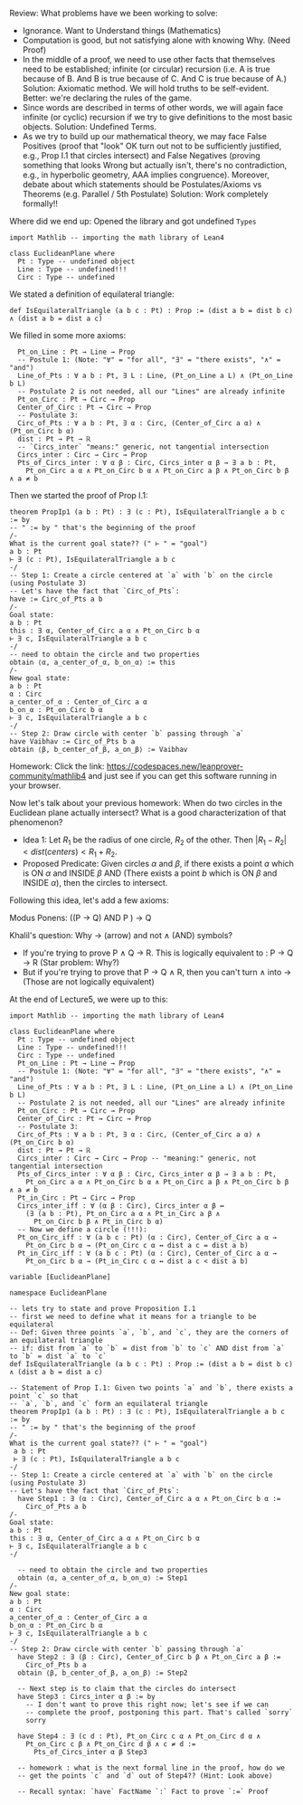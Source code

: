 
Review: What problems have we been working to solve:
- Ignorance. Want to Understand things (Mathematics)
- Computation is good, but not satisfying alone with knowing Why. (Need Proof)
- In the middle of a proof, we need to use other facts that themselves need to be established; infinite (or circular) recursion (i.e. A is true because of B. And B is true because of C. And C is true because of A.) Solution: Axiomatic method. We will hold truths to be self-evident. Better: we're declaring the rules of the game.
- Since words are described in terms of other words, we will again face infinite (or cyclic) recursion if we try to give definitions to the most basic objects. Solution: Undefined Terms.
- As we try to build up our mathematical theory, we may face False Positives (proof that "look" OK turn out not to be sufficiently justified, e.g., Prop I.1 that circles intersect) and False Negatives (proving something that looks Wrong but actually isn't, there's no contradiction, e.g., in hyperbolic geometry, AAA implies congruence). Moreover, debate about which statements should be Postulates/Axioms vs Theorems (e.g. Parallel / 5th Postulate) Solution: Work completely formally!!

Where did we end up:
Opened the library and got undefined `Types`
```
import Mathlib -- importing the math library of Lean4  

class EuclideanPlane where
  Pt : Type -- undefined object
  Line : Type -- undefined!!!
  Circ : Type -- undefined
```
We stated a definition of equilateral triangle:
```
def IsEquilateralTriangle (a b c : Pt) : Prop := (dist a b = dist b c) ∧ (dist a b = dist a c)
```

We filled in some more axioms:
```
  Pt_on_Line : Pt → Line → Prop
  -- Postule 1: (Note: "∀" = "for all", "∃" = "there exists", "∧" = "and")
  Line_of_Pts : ∀ a b : Pt, ∃ L : Line, (Pt_on_Line a L) ∧ (Pt_on_Line b L)
  -- Postulate 2 is not needed, all our "Lines" are already infinite
  Pt_on_Circ : Pt → Circ → Prop
  Center_of_Circ : Pt → Circ → Prop
  -- Postulate 3:
  Circ_of_Pts : ∀ a b : Pt, ∃ α : Circ, (Center_of_Circ a α) ∧ (Pt_on_Circ b α)
  dist : Pt → Pt → ℝ
  -- `Circs_inter` "means:" generic, not tangential intersection
  Circs_inter : Circ → Circ → Prop 
  Pts_of_Circs_inter : ∀ α β : Circ, Circs_inter α β → ∃ a b : Pt,
	Pt_on_Circ a α ∧ Pt_on_Circ b α ∧ Pt_on_Circ a β ∧ Pt_on_Circ b β ∧ a ≠ b
```

Then we started the proof of Prop I.1:
```
theorem PropIp1 (a b : Pt) : ∃ (c : Pt), IsEquilateralTriangle a b c := by
-- " := by " that's the beginning of the proof
/-
What is the current goal state?? (" ⊢ " = "goal")
a b : Pt
⊢ ∃ (c : Pt), IsEquilateralTriangle a b c
-/
-- Step 1: Create a circle centered at `a` with `b` on the circle (using Postulate 3)
-- Let's have the fact that `Circ_of_Pts`:
have := Circ_of_Pts a b
/-
Goal state:
a b : Pt
this : ∃ α, Center_of_Circ a α ∧ Pt_on_Circ b α
⊢ ∃ c, IsEquilateralTriangle a b c
-/
-- need to obtain the circle and two properties
obtain ⟨α, a_center_of_α, b_on_α⟩ := this
/-
New goal state:
a b : Pt
α : Circ
a_center_of_α : Center_of_Circ a α
b_on_α : Pt_on_Circ b α
⊢ ∃ c, IsEquilateralTriangle a b c
-/
-- Step 2: Draw circle with center `b` passing through `a`
have Vaibhav := Circ_of_Pts b a
obtain ⟨β, b_center_of_β, a_on_β⟩ := Vaibhav
```

Homework: Click the link: https://codespaces.new/leanprover-community/mathlib4 and just see if you can get this software running in your browser.

Now let's talk about your previous homework: When do two circles in the Euclidean plane actually intersect? What is a good characterization of that phenomenon?
- Idea 1: Let $R_1$ be the radius of one circle, $R_2$ of the other. Then $|R_1 - R_2|< dist (centers) < R_1+R_2$.
- Proposed Predicate: Given circles $\alpha$ and $\beta$, if there exists a point $a$ which is ON $\alpha$ and INSIDE $\beta$ AND (There exists a point $b$ which is ON $\beta$ and INSIDE $\alpha$), then the circles to intersect.

Following this idea, let's add a few axioms:

Modus Ponens: ((P → Q) AND P ) → Q

Khalil's question: Why → (arrow) and not ∧ (AND) symbols? 
- If you're trying to prove P ∧ Q → R. This is logically equivalent to : P → Q → R (Star problem: Why?)
- But if you're trying to prove that P → Q ∧ R, then you can't turn ∧ into → (Those are not logically equivalent)

At the end of Lecture5, we were up to this:
```
import Mathlib -- importing the math library of Lean4

class EuclideanPlane where
  Pt : Type -- undefined object
  Line : Type -- undefined!!!
  Circ : Type -- undefined
  Pt_on_Line : Pt → Line → Prop
  -- Postule 1: (Note: "∀" = "for all", "∃" = "there exists", "∧" = "and")
  Line_of_Pts : ∀ a b : Pt, ∃ L : Line, (Pt_on_Line a L) ∧ (Pt_on_Line b L)
  -- Postulate 2 is not needed, all our "Lines" are already infinite
  Pt_on_Circ : Pt → Circ → Prop
  Center_of_Circ : Pt → Circ → Prop
  -- Postulate 3:
  Circ_of_Pts : ∀ a b : Pt, ∃ α : Circ, (Center_of_Circ a α) ∧ (Pt_on_Circ b α)
  dist : Pt → Pt → ℝ
  Circs_inter : Circ → Circ → Prop -- "meaning:" generic, not tangential intersection
  Pts_of_Circs_inter : ∀ α β : Circ, Circs_inter α β → ∃ a b : Pt,
    Pt_on_Circ a α ∧ Pt_on_Circ b α ∧ Pt_on_Circ a β ∧ Pt_on_Circ b β ∧ a ≠ b
  Pt_in_Circ : Pt → Circ → Prop
  Circs_inter_iff : ∀ (α β : Circ), Circs_inter α β ↔
    (∃ (a b : Pt), Pt_on_Circ a α ∧ Pt_in_Circ a β ∧
      Pt_on_Circ b β ∧ Pt_in_Circ b α)
  -- Now we define a circle (!!!):
  Pt_on_Circ_iff : ∀ (a b c : Pt) (α : Circ), Center_of_Circ a α →
    Pt_on_Circ b α → (Pt_on_Circ c α ↔ dist a c = dist a b)
  Pt_in_Circ_iff : ∀ (a b c : Pt) (α : Circ), Center_of_Circ a α →
    Pt_on_Circ b α → (Pt_in_Circ c α ↔ dist a c < dist a b)

variable [EuclideanPlane]

namespace EuclideanPlane

-- lets try to state and prove Proposition I.1
-- first we need to define what it means for a triangle to be equilateral
-- Def: Given three points `a`, `b`, and `c`, they are the corners of an equilateral triangle
-- if: dist from `a` to `b` = dist from `b` to `c` AND dist from `a` to `b` = dist `a` to `c`
def IsEquilateralTriangle (a b c : Pt) : Prop := (dist a b = dist b c) ∧ (dist a b = dist a c)

-- Statement of Prop I.1: Given two points `a` and `b`, there exists a point `c` so that
-- `a`, `b`, and `c` form an equilateral triangle
theorem PropIp1 (a b : Pt) : ∃ (c : Pt), IsEquilateralTriangle a b c := by
-- " := by " that's the beginning of the proof
/-
What is the current goal state?? (" ⊢ " = "goal")
 a b : Pt
 ⊢ ∃ (c : Pt), IsEquilateralTriangle a b c
-/
-- Step 1: Create a circle centered at `a` with `b` on the circle (using Postulate 3)
-- Let's have the fact that `Circ_of_Pts`:
  have Step1 : ∃ (α : Circ), Center_of_Circ a α ∧ Pt_on_Circ b α :=
    Circ_of_Pts a b
/-
Goal state:
a b : Pt
this : ∃ α, Center_of_Circ a α ∧ Pt_on_Circ b α
⊢ ∃ c, IsEquilateralTriangle a b c
-/

  -- need to obtain the circle and two properties
  obtain ⟨α, a_center_of_α, b_on_α⟩ := Step1
/-
New goal state:
a b : Pt
α : Circ
a_center_of_α : Center_of_Circ a α
b_on_α : Pt_on_Circ b α
⊢ ∃ c, IsEquilateralTriangle a b c
-/
-- Step 2: Draw circle with center `b` passing through `a`
  have Step2 : ∃ (β : Circ), Center_of_Circ b β ∧ Pt_on_Circ a β :=
    Circ_of_Pts b a
  obtain ⟨β, b_center_of_β, a_on_β⟩ := Step2

  -- Next step is to claim that the circles do intersect
  have Step3 : Circs_inter α β := by
    -- I don't want to prove this right now; let's see if we can
    -- complete the proof, postponing this part. That's called `sorry`
    sorry

  have Step4 : ∃ (c d : Pt), Pt_on_Circ c α ∧ Pt_on_Circ d α ∧
    Pt_on_Circ c β ∧ Pt_on_Circ d β ∧ c ≠ d :=
      Pts_of_Circs_inter α β Step3

  -- homework : what is the next formal line in the proof, how do we
  -- get the points `c` and `d` out of Step4?? (Hint: Look above)

  -- Recall syntax: `have` FactName `:` Fact to prove `:=` Proof
```
